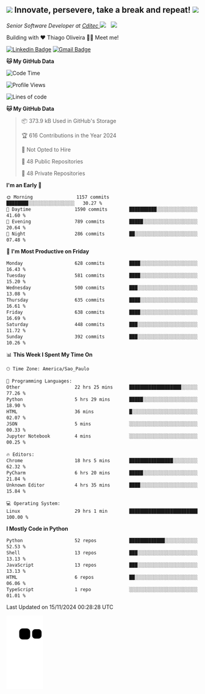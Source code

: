 <h2><img src="https://emojis.slackmojis.com/emojis/images/1531849430/4246/blob-sunglasses.gif?1531849430" width="30"/> Innovate, persevere, take a break and repeat! <img src="https://media.giphy.com/media/12oufCB0MyZ1Go/giphy.gif" width="50"></h2>
<img align='right' src="https://media.giphy.com/media/M9gbBd9nbDrOTu1Mqx/giphy.gif" width="230">
<p><em>Senior Software Developer at <a href="https://www.cditec.com.br/">Cditec
</a><img src="https://media.giphy.com/media/WUlplcMpOCEmTGBtBW/giphy.gif" width="30"> 
</em></p>



Building with ❤️ Thiago Oliveira 👋🏽 Meet me!

[![Linkedin Badge](https://img.shields.io/badge/-Thiago-blue?style=flat-square&logo=Linkedin&logoColor=white&link=https://www.linkedin.com/in/tgmarinho/)](https://www.linkedin.com/in/thiagoceconelo/) 
[![Gmail Badge](https://img.shields.io/badge/-thiceconelo@gmail.com-c14438?style=flat-square&logo=Gmail&logoColor=white&link=mailto:thiceconelo@gmail.com)](mailto:thiceconelo@gmail.com)

</em></p>

<!-- <span style="height ">
![Anurag's GitHub stats](https://github-readme-stats.vercel.app/api?username=arthurspk&show_icons=true&theme=tokyonight)
</span> -->

**🐱 My GitHub Data** 
<!--START_SECTION:waka-->
![Code Time](http://img.shields.io/badge/Code%20Time-2%2C156%20hrs%2031%20mins-blue)

![Profile Views](http://img.shields.io/badge/Profile%20Views-0-blue)

![Lines of code](https://img.shields.io/badge/From%20Hello%20World%20I%27ve%20Written-5.2%20million%20lines%20of%20code-blue)

**🐱 My GitHub Data** 

> 📦 373.9 kB Used in GitHub's Storage 
 > 
> 🏆 616 Contributions in the Year 2024
 > 
> 🚫 Not Opted to Hire
 > 
> 📜 48 Public Repositories 
 > 
> 🔑 48 Private Repositories 
 > 
**I'm an Early 🐤** 

```text
🌞 Morning                1157 commits        ████████░░░░░░░░░░░░░░░░░   30.27 % 
🌆 Daytime                1590 commits        ██████████░░░░░░░░░░░░░░░   41.60 % 
🌃 Evening                789 commits         █████░░░░░░░░░░░░░░░░░░░░   20.64 % 
🌙 Night                  286 commits         ██░░░░░░░░░░░░░░░░░░░░░░░   07.48 % 
```
📅 **I'm Most Productive on Friday** 

```text
Monday                   628 commits         ████░░░░░░░░░░░░░░░░░░░░░   16.43 % 
Tuesday                  581 commits         ████░░░░░░░░░░░░░░░░░░░░░   15.20 % 
Wednesday                500 commits         ███░░░░░░░░░░░░░░░░░░░░░░   13.08 % 
Thursday                 635 commits         ████░░░░░░░░░░░░░░░░░░░░░   16.61 % 
Friday                   638 commits         ████░░░░░░░░░░░░░░░░░░░░░   16.69 % 
Saturday                 448 commits         ███░░░░░░░░░░░░░░░░░░░░░░   11.72 % 
Sunday                   392 commits         ███░░░░░░░░░░░░░░░░░░░░░░   10.26 % 
```


📊 **This Week I Spent My Time On** 

```text
🕑︎ Time Zone: America/Sao_Paulo

💬 Programming Languages: 
Other                    22 hrs 25 mins      ███████████████████░░░░░░   77.26 % 
Python                   5 hrs 29 mins       █████░░░░░░░░░░░░░░░░░░░░   18.90 % 
HTML                     36 mins             █░░░░░░░░░░░░░░░░░░░░░░░░   02.07 % 
JSON                     5 mins              ░░░░░░░░░░░░░░░░░░░░░░░░░   00.33 % 
Jupyter Notebook         4 mins              ░░░░░░░░░░░░░░░░░░░░░░░░░   00.25 % 

🔥 Editors: 
Chrome                   18 hrs 5 mins       ████████████████░░░░░░░░░   62.32 % 
PyCharm                  6 hrs 20 mins       █████░░░░░░░░░░░░░░░░░░░░   21.84 % 
Unknown Editor           4 hrs 35 mins       ████░░░░░░░░░░░░░░░░░░░░░   15.84 % 

💻 Operating System: 
Linux                    29 hrs 1 min        █████████████████████████   100.00 % 
```

**I Mostly Code in Python** 

```text
Python                   52 repos            █████████████░░░░░░░░░░░░   52.53 % 
Shell                    13 repos            ███░░░░░░░░░░░░░░░░░░░░░░   13.13 % 
JavaScript               13 repos            ███░░░░░░░░░░░░░░░░░░░░░░   13.13 % 
HTML                     6 repos             ██░░░░░░░░░░░░░░░░░░░░░░░   06.06 % 
TypeScript               1 repo              ░░░░░░░░░░░░░░░░░░░░░░░░░   01.01 % 
```




 Last Updated on 15/11/2024 00:28:28 UTC
<!--END_SECTION:waka-->

![Snake animation](https://github.com/rafaballerini/rafaballerini/blob/output/github-contribution-grid-snake.svg)


<!---
ceconelo/ceconelo is a ✨ special ✨ repository because its `README.md` (this file) appears on your GitHub profile.
You can click the Preview link to take a look at your changes.
--->
